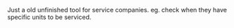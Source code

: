 Just a old unfinished tool for service companies. eg. check when they have specific units to be serviced. 
